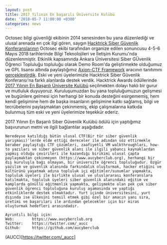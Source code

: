 ```yaml
---
layout: post
title: 2017 Yılının En başarılı Üniversite Kulübü
date: '2018-05-7 11:00:00 +0300'
categories: news
---
```


Octosec bilgi güvenliği ekibinin 2014 senesinden bu yana düzenlediği ve ulusal arenada en çok ilgi gören, saygın [Hacktrick Siber Güvenlik Konferanslarının](https://www.hacktrickconf.com/) Octosec ekibi tarafından organize edilen sonuncusu 4-5-6 Mayıs 2018 tarihlerinde Bilgi Teknolojileri ve İletişim Kurumu'nda düzenlenmiştir. Etkinlik kapsamında Ankara Üniversitesi Siber GÜvenlik Öğrenci Topluluğu topluluğu olarak Demo Room'da geliştirmekte olduğumuz ve GPL lisansı altında paylaştığımız [Axion-CTF Framework](https://github.com/aucyberclub/axion) aracının tanıtımını [gerçekleştirdik](https://twitter.com/_aucc/status/992384568392110080). Eski ve yeni üyelerimizle Hacktrick Siber Güvenlik Konferansı'na farklı alanlarda destek verdik. Hacktrick Awards ödüllerinde [2017 Yılının En Başarılı Üniversite Kulübü](https://twitter.com/hacktrickconf/status/993052006192427008) seçilmekten dolayı haklı bir gurur ve mutluluk duyuyoruz. Kuruluşumuzdan bu yana topluluğumuzun gelişmesi ve bugünlere gelmesi için herhangi bir konuda desteğini esirgememiş, hem kendi gelişimine hem de başka insanların gelişimine katkı sağlamış, bilgi ve tecrübelerini paylaşmaktan çekinmemiş, ekip çalışmalarına katkıda bulunmuş tüm eski ve yeni üyelerimize teşekkür ederiz. 

2017 Yılının En Başarılı Siber Güvenlik Kulübü ödülü için yaptığımız başvurunun metni ve ilgili bağlantılar aşağıdadır. 
```
Neredeyse katıldığı bütün ulusal CTF(Bir tür siber güvenlik yarışması)'lerde elde ettiği dereceler ile adından söz ettirmekle beraber paylaştığı CTF çözümleri, zaafiyetli VM walkthroughları, how-to yazıları ve siber güvenlik alanı ile ilgili yabancı kaynaklardan yapmış olduğu çevirileri ile kazandığı birikimi ulusal çapta paylaşmaktan çekinmeyen (https://www.aucyberclub.org), herhangi bir dış kuruluşla bağı olmayan, bir üniversite öğrenci topluluğudur. Özgür yazılım ve güvenlik alanında farkındalık oluşturmak, hacker etiğini ve kültürünü yaşatmak adına topluluk içi eğitimler/sunumlar yapmakta, topluluk üyeleri ile birlikte ulusal ve uluslararası konferanslara katılmakta, topluluk üyeleri siber güvenlik alanındaki eğitim ve kamplarda gönüllü eğitmenlik yapmakta, gelişmekte olan pek çok siber güvenlik ögrenci topluluğuna kuruluş aşamasında ve yaptığı etkinliklerde destek olmaktadır. Yurt içinde üniversitesini, yurt dışında ise ülkesini temsil etmek gibi özel bir amacın yanı sıra, üretimi ve başarıları ile ardından gelecekler için bir miras oluşturmak hedefleri arasındadır.

Ayrıntılı bilgi için: 
Web:    	https://www.aucyberclub.org
Twitter:  	https://twitter.com/_aucc
Github:    	https://github.com/aucyberclub
```

(AUCC)[https://twitter.com/_aucc]
